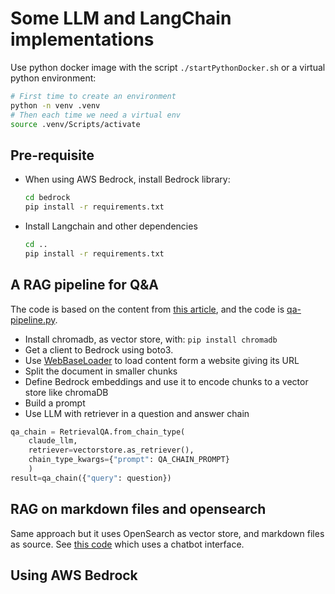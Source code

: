# Some LLM and LangChain implementations

Use python docker image with the script `./startPythonDocker.sh` or a virtual python environment:

```sh
# First time to create an environment
python -n venv .venv
# Then each time we need a virtual env
source .venv/Scripts/activate
```

## Pre-requisite

* When using AWS Bedrock, install Bedrock library: 

    ```sh
    cd bedrock
    pip install -r requirements.txt
    ```

* Install Langchain and other dependencies

    ```sh
    cd ..
    pip install -r requirements.txt
    ```

## A RAG pipeline for Q&A

The code is based on the content from [this article](https://python.langchain.com/docs/use_cases/question_answering/), and the code is [qa-pipeline.py](./qa-pipeline.py).

* Install chromadb, as vector store, with: `pip install chromadb`
* Get a client to Bedrock using boto3.
* Use [WebBaseLoader](https://api.python.langchain.com/en/latest/document_loaders/langchain.document_loaders.web_base.WebBaseLoader.html) to load content form a website giving its URL
* Split the document in smaller chunks
* Define Bedrock embeddings and use it to encode chunks to a vector store like chromaDB
* Build a prompt
* Use LLM with retriever in a question and answer chain

```python
qa_chain = RetrievalQA.from_chain_type(
    claude_llm,
    retriever=vectorstore.as_retriever(),
    chain_type_kwargs={"prompt": QA_CHAIN_PROMPT}
    )
result=qa_chain({"query": question})
```

## RAG on markdown files and opensearch

Same approach but it uses OpenSearch as vector store, and markdown files as source. See [this code](./qa-chat-md-os.py) which uses a chatbot interface.


## Using AWS Bedrock
